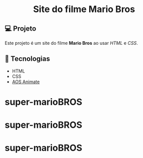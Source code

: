 <h1 align="center">
  Site do filme Mario Bros
</h1>

## 💻 Projeto

Este projeto é um site do filme **Mario Bros** ao usar _HTML_ e _CSS_.

## 🚀 Tecnologias

- HTML
- CSS
- [AOS Animate](https://michalsnik.github.io/aos/)


# super-marioBROS
# super-marioBROS
# super-marioBROS
